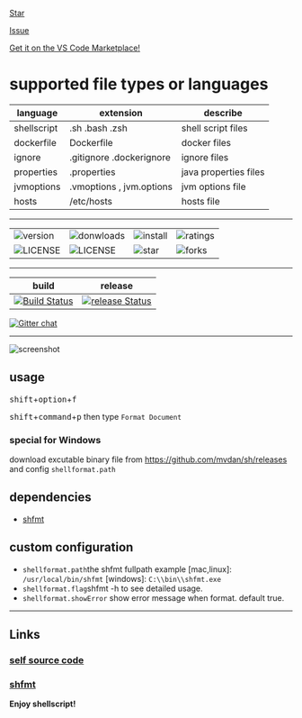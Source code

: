 <a class="github-button" href="https://github.com/foxundermoon/vs-shell-format" data-icon="octicon-star" data-size="large" data-show-count="true" aria-label="Star foxundermoon/vs-shell-format on GitHub">Star</a>

<a class="github-button" href="https://github.com/foxundermoon/vs-shell-format/issues" data-icon="octicon-issue-opened" data-size="large" data-show-count="true" aria-label="Issue foxundermoon/vs-shell-format on GitHub">Issue</a>

[Get it on the VS Code Marketplace!](https://marketplace.visualstudio.com/items?itemName=foxundermoon.shell-format)




# supported file types or languages


| language    | extension                 | describe              |
| ----------- | ------------------------- | --------------------- |
| shellscript | .sh .bash .zsh            | shell script files    |
| dockerfile  | Dockerfile                | docker files          |
| ignore      | .gitignore  .dockerignore | ignore files          |
| properties  | .properties               | java properties files |
| jvmoptions  | .vmoptions , jvm.options  | jvm options file       |
| hosts       | /etc/hosts                | hosts file            |

---

|         |          |          |                         |
|---------|----------|--------- | -------------------------|
| ![version](https://vsmarketplacebadge.apphb.com/version-short/foxundermoon.shell-format.svg) | ![donwloads](https://vsmarketplacebadge.apphb.com/downloads-short/foxundermoon.shell-format.svg)  | ![install](https://vsmarketplacebadge.apphb.com/installs-short/foxundermoon.shell-format.svg)      |    ![ratings](https://vsmarketplacebadge.apphb.com/rating-short/foxundermoon.shell-format.svg)         | 
| ![LICENSE](https://badges.frapsoft.com/os/mit/mit.svg) | ![LICENSE](https://img.shields.io/badge/license-Anti%20996-blue.svg) | ![star](https://img.shields.io/github/stars/foxundermoon/vs-shell-format.svg) | ![forks](https://img.shields.io/github/forks/foxundermoon/vs-shell-format.svg) |

---

build | release | 
|:---------:|:----------:|
[![Build Status](https://foxundermoon.visualstudio.com/vs-shell-format/_apis/build/status/vs-shell-format-CI?branchName=master)](https://foxundermoon.visualstudio.com/vs-shell-format/_build/latest?definitionId=1&branchName=master) |[![release Status](https://dev.azure.com/foxundermoon/vs-shell-format/_apis/build/status/vs-shell-format-deploy?branchName=master)](https://dev.azure.com/foxundermoon/vs-shell-format/_build/latest?definitionId=4&branchName=master) |




[![Gitter chat](https://badges.gitter.im/gitterHQ/gitter.svg)](https://gitter.im/vs-shell-format/community)


---

![screenshot](https://github.com/foxundermoon/vs-shell-format/raw/master/image/shell_format.gif)

## usage


<kbd>shift</kbd>+<kbd>option</kbd>+<kbd>f</kbd>

<kbd>shift</kbd>+<kbd>command</kbd>+<kbd>p</kbd> then type `Format Document`

###  special for Windows
download excutable binary file
from https://github.com/mvdan/sh/releases
and config `shellformat.path`

## dependencies

- [shfmt](https://github.com/mvdan/sh#shfmt)

## custom configuration

- `shellformat.path`the shfmt fullpath example [mac,linux]: `/usr/local/bin/shfmt` [windows]: `C:\\bin\\shfmt.exe`
- `shellformat.flag`shfmt -h to see detailed usage.
- `shellformat.showError` show error message when format. default true.

---

## Links

### [self source code](https://github.com/foxundermoon/vs-shell-format)

### [shfmt](https://github.com/mvdan/sh)

**Enjoy shellscript!**
